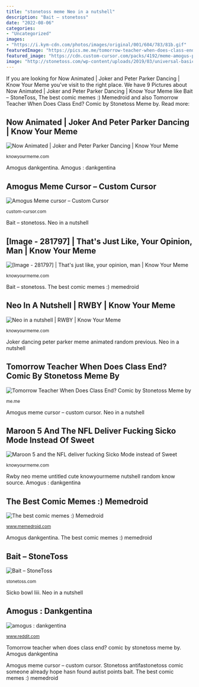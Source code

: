 ```yaml
---
title: "stonetoss meme Neo in a nutshell"
description: "Bait – stonetoss"
date: "2022-08-06"
categories:
- "Uncategorized"
images:
- "https://i.kym-cdn.com/photos/images/original/001/604/783/81b.gif"
featuredImage: "https://pics.me.me/tomorrow-teacher-when-does-class-end-comic-by-stonetoss-meme-41020972.png"
featured_image: "https://cdn.custom-cursor.com/packs/4192/meme-amogus-pack.png"
image: "http://stonetoss.com/wp-content/uploads/2019/03/universal-basic-income-comic.png"
---
```


If you are looking for Now Animated | Joker and Peter Parker Dancing | Know Your Meme you've visit to the right place. We have 9 Pictures about Now Animated | Joker and Peter Parker Dancing | Know Your Meme like Bait – StoneToss, The best comic memes :) Memedroid and also Tomorrow Teacher When Does Class End? Comic by Stonetoss Meme by. Read more:

## Now Animated | Joker And Peter Parker Dancing | Know Your Meme

![Now Animated | Joker and Peter Parker Dancing | Know Your Meme](https://i.kym-cdn.com/photos/images/original/001/604/783/81b.gif "Sicko bowl liii")

<small>knowyourmeme.com</small>

Amogus dankgentina. Amogus : dankgentina

## Amogus Meme Cursor – Custom Cursor

![Amogus Meme cursor – Custom Cursor](https://cdn.custom-cursor.com/packs/4192/meme-amogus-pack.png "Amogus cursors myebeat")

<small>custom-cursor.com</small>

Bait – stonetoss. Neo in a nutshell

## [Image - 281797] | That&#039;s Just Like, Your Opinion, Man | Know Your Meme

![[Image - 281797] | That&#039;s just like, your opinion, man | Know Your Meme](https://i.kym-cdn.com/photos/images/original/000/281/797/651.jpg "Rwby neo meme untitled cute knowyourmeme nutshell random know source")

<small>knowyourmeme.com</small>

Bait – stonetoss. The best comic memes :) memedroid

## Neo In A Nutshell | RWBY | Know Your Meme

![Neo in a nutshell | RWBY | Know Your Meme](https://i.kym-cdn.com/photos/images/original/001/177/417/978.png "Now animated")

<small>knowyourmeme.com</small>

Joker dancing peter parker meme animated random previous. Neo in a nutshell

## Tomorrow Teacher When Does Class End? Comic By Stonetoss Meme By

![Tomorrow Teacher When Does Class End? Comic by Stonetoss Meme by](https://pics.me.me/tomorrow-teacher-when-does-class-end-comic-by-stonetoss-meme-41020972.png "Neo in a nutshell")

<small>me.me</small>

Amogus meme cursor – custom cursor. Neo in a nutshell

## Maroon 5 And The NFL Deliver Fucking Sicko Mode Instead Of Sweet

![Maroon 5 and the NFL deliver fucking Sicko Mode instead of Sweet](https://i.kym-cdn.com/photos/images/original/001/456/763/f64.png "Bait – stonetoss")

<small>knowyourmeme.com</small>

Rwby neo meme untitled cute knowyourmeme nutshell random know source. Amogus : dankgentina

## The Best Comic Memes :) Memedroid

![The best comic memes :) Memedroid](https://images3.memedroid.com/images/UPLOADED459/5ecb07c7c04ed.jpeg "Rwby neo meme untitled cute knowyourmeme nutshell random know source")

<small>www.memedroid.com</small>

Amogus dankgentina. The best comic memes :) memedroid

## Bait – StoneToss

![Bait – StoneToss](http://stonetoss.com/wp-content/uploads/2019/03/universal-basic-income-comic.png "Joker dancing peter parker meme animated random previous")

<small>stonetoss.com</small>

Sicko bowl liii. Neo in a nutshell

## Amogus : Dankgentina

![amogus : dankgentina](https://i.redd.it/ckr7hfgp2bi61.png "Neo in a nutshell")

<small>www.reddit.com</small>

Tomorrow teacher when does class end? comic by stonetoss meme by. Amogus dankgentina

Amogus meme cursor – custom cursor. Stonetoss antifastonetoss comic someone already hope hasn found autist points bait. The best comic memes :) memedroid
